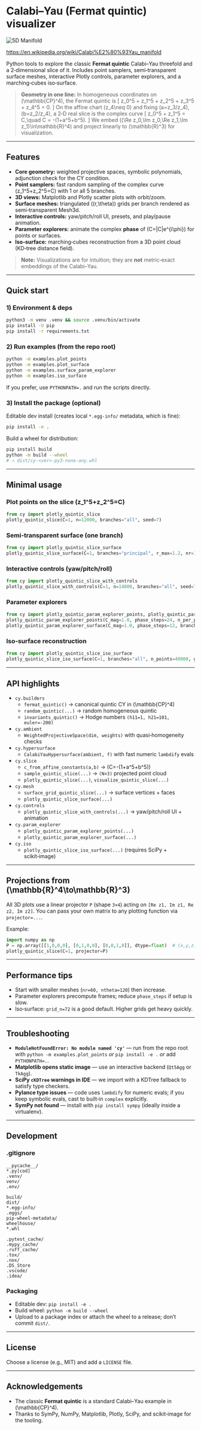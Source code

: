 # Calabi–Yau (Fermat quintic) visualizer

![5D Manifold](./images/5D_Manifold.jpg "5D Manifold")

https://en.wikipedia.org/wiki/Calabi%E2%80%93Yau_manifold

Python tools to explore the classic **Fermat quintic** Calabi–Yau threefold and a 2‑dimensional slice of it. Includes point samplers, semi‑transparent surface meshes, interactive Plotly controls, parameter explorers, and a marching‑cubes iso‑surface.

> **Geometry in one line:** In homogeneous coordinates on \(\mathbb{CP}^4\), the Fermat quintic is
> \[ z_0^5 + z_1^5 + z_2^5 + z_3^5 + z_4^5 = 0. \]
> On the affine chart \(z_4\neq 0\) and fixing \(a=z_3/z_4\), \(b=z_2/z_4\), a 2‑D real slice is the complex curve
> \[ z_0^5 + z_1^5 = C,\quad C = -(1+a^5+b^5). \]
> We embed \((\Re z_0,\Im z_0,\Re z_1,\Im z_1)\in\mathbb{R}^4\) and project linearly to \(\mathbb{R}^3\) for visualization.

---

## Features
- **Core geometry:** weighted projective spaces, symbolic polynomials, adjunction check for the CY condition.
- **Point samplers:** fast random sampling of the complex curve \(z_1^5+z_2^5=C\) with 1 or all 5 branches.
- **3D views:** Matplotlib and Plotly scatter plots with orbit/zoom.
- **Surface meshes:** triangulated \((r,\theta)\) grids per branch rendered as semi‑transparent Mesh3d.
- **Interactive controls:** yaw/pitch/roll UI, presets, and play/pause animation.
- **Parameter explorers:** animate the complex **phase** of \(C=|C|e^{i\phi}\) for points or surfaces.
- **Iso‑surface:** marching‑cubes reconstruction from a 3D point cloud (KD‑tree distance field).

> **Note:** Visualizations are for intuition; they are **not** metric‑exact embeddings of the Calabi–Yau.

---

## Quick start
### 1) Environment & deps
```bash
python3 -m venv .venv && source .venv/bin/activate
pip install -U pip
pip install -r requirements.txt
```

### 2) Run examples (from the repo root)
```bash
python -m examples.plot_points
python -m examples.plot_surface
python -m examples.surface_param_explorer
python -m examples.iso_surface
```
If you prefer, use `PYTHONPATH=.` and run the scripts directly.

### 3) Install the package (optional)
Editable dev install (creates local `*.egg-info/` metadata, which is fine):
```bash
pip install -e .
```
Build a wheel for distribution:
```bash
pip install build
python -m build --wheel
# → dist/cy-<ver>-py3-none-any.whl
```

---

## Minimal usage
### Plot points on the slice \(z_1^5+z_2^5=C\)
```python
from cy import plotly_quintic_slice
plotly_quintic_slice(C=1, n=12000, branches="all", seed=7)
```

### Semi‑transparent surface (one branch)
```python
from cy import plotly_quintic_slice_surface
plotly_quintic_slice_surface(C=1, branches="principal", r_max=1.2, nr=100, ntheta=200, opacity=0.5)
```

### Interactive controls (yaw/pitch/roll)
```python
from cy import plotly_quintic_slice_with_controls
plotly_quintic_slice_with_controls(C=1, n=14000, branches="all", seed=7)
```

### Parameter explorers
```python
from cy import plotly_quintic_param_explorer_points, plotly_quintic_param_explorer_surface
plotly_quintic_param_explorer_points(C_mag=1.0, phase_steps=24, n_per_phase=6000)
plotly_quintic_param_explorer_surface(C_mag=1.0, phase_steps=12, branches="principal", nr=80, ntheta=160)
```

### Iso‑surface reconstruction
```python
from cy import plotly_quintic_slice_iso_surface
plotly_quintic_slice_iso_surface(C=1, branches="all", n_points=40000, grid_n=72, opacity=0.45)
```

---

## API highlights
- `cy.builders`
  - `fermat_quintic()` → canonical quintic CY in \(\mathbb{CP}^4\)
  - `random_quintic(...)` → random homogeneous quintic
  - `invariants_quintic()` → Hodge numbers `(h11=1, h21=101, euler=-200)`
- `cy.ambient`
  - `WeightedProjectiveSpace(dim, weights)` with quasi‑homogeneity checks
- `cy.hypersurface`
  - `CalabiYauHypersurface(ambient, f)` with fast numeric `lambdify` evals
- `cy.slice`
  - `c_from_affine_constants(a,b)` → \(C=-(1+a^5+b^5)\)
  - `sample_quintic_slice(...)` → `(N×3)` projected point cloud
  - `plotly_quintic_slice(...)`, `visualize_quintic_slice(...)`
- `cy.mesh`
  - `surface_grid_quintic_slice(...)` → surface vertices + faces
  - `plotly_quintic_slice_surface(...)`
- `cy.controls`
  - `plotly_quintic_slice_with_controls(...)` → yaw/pitch/roll UI + animation
- `cy.param_explorer`
  - `plotly_quintic_param_explorer_points(...)`
  - `plotly_quintic_param_explorer_surface(...)`
- `cy.iso`
  - `plotly_quintic_slice_iso_surface(...)` (requires SciPy + scikit‑image)

---

## Projections from \(\mathbb{R}^4\to\mathbb{R}^3\)
All 3D plots use a linear projector `P` (shape `3×4`) acting on `[Re z1, Im z1, Re z2, Im z2]`. You can pass your own matrix to any plotting function via `projector=...`.

Example:
```python
import numpy as np
P = np.array([[1,0,0,0], [0,1,0,0], [0,0,1,0]], dtype=float)  # (x,y,z) <- (Re z1, Im z1, Re z2)
plotly_quintic_slice(C=1, projector=P)
```

---

## Performance tips
- Start with smaller meshes (`nr=60, ntheta=120`) then increase.
- Parameter explorers precompute frames; reduce `phase_steps` if setup is slow.
- Iso‑surface: `grid_n=72` is a good default. Higher grids get heavy quickly.

---

## Troubleshooting
- **`ModuleNotFoundError: No module named 'cy'`** — run from the repo root with `python -m examples.plot_points` *or* `pip install -e .` *or* add `PYTHONPATH=.`.
- **Matplotlib opens static image** — use an interactive backend (`Qt5Agg` or `TkAgg`).
- **SciPy `cKDTree` warnings in IDE** — we import with a KDTree fallback to satisfy type checkers.
- **Pylance type issues** — code uses `lambdify` for numeric evals; if you keep symbolic evals, cast to built‑in `complex` explicitly.
- **SymPy not found** — install with `pip install sympy` (ideally inside a virtualenv).

---

## Development
### .gitignore
```
__pycache__/
*.py[cod]
.venv/
venv/
.env/

build/
dist/
*.egg-info/
.eggs/
pip-wheel-metadata/
wheelhouse/
*.whl

.pytest_cache/
.mypy_cache/
.ruff_cache/
.tox/
.nox/
.DS_Store
.vscode/
.idea/
```

### Packaging
- Editable dev: `pip install -e .`
- Build wheel: `python -m build --wheel`
- Upload to a package index or attach the wheel to a release; don’t commit `dist/`.

---

## License
Choose a license (e.g., MIT) and add a `LICENSE` file.

---

## Acknowledgements
- The classic **Fermat quintic** is a standard Calabi–Yau example in \(\mathbb{CP}^4\).
- Thanks to SymPy, NumPy, Matplotlib, Plotly, SciPy, and scikit‑image for the tooling.


